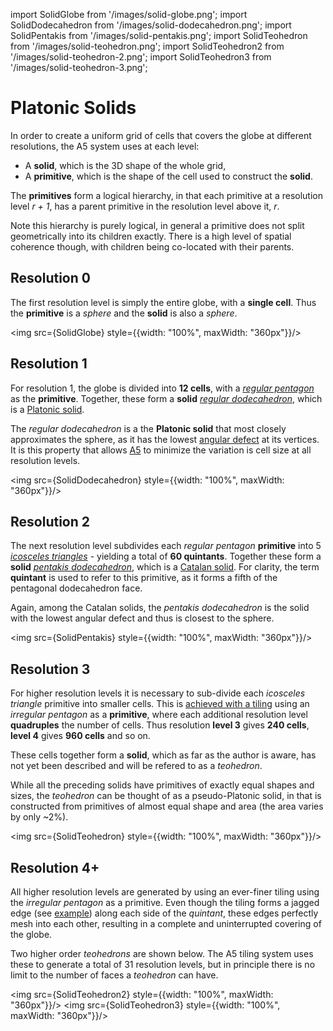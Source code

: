 import SolidGlobe from '/images/solid-globe.png';
import SolidDodecahedron from '/images/solid-dodecahedron.png';
import SolidPentakis from '/images/solid-pentakis.png';
import SolidTeohedron from '/images/solid-teohedron.png';
import SolidTeohedron2 from '/images/solid-teohedron-2.png';
import SolidTeohedron3 from '/images/solid-teohedron-3.png';

# Platonic Solids

In order to create a uniform grid of cells that covers the globe at different resolutions, the A5 system uses at each level:

- A **solid**, which is the 3D shape of the whole grid,
- A **primitive**, which is the shape of the cell used to construct the **solid**.

The **primitives** form a logical hierarchy, in that each primitive at a resolution level *r + 1*, has a parent primitive in the resolution level above it, *r*.

Note this hierarchy is purely logical, in general a primitive does not split geometrically into its children exactly. There is a high level of spatial coherence though, with children being co-located with their parents.

## Resolution 0

The first resolution level is simply the entire globe, with a **single cell**. Thus the **primitive** is a *sphere* and the **solid** is also a *sphere*.

<img src={SolidGlobe} style={{width: "100%", maxWidth: "360px"}}/>

## Resolution 1

For resolution 1, the globe is divided into **12 cells**, with a [*regular pentagon*](https://en.wikipedia.org/wiki/Regular_polygon) as the **primitive**. Together, these form a **solid** [*regular dodecahedron*](https://en.wikipedia.org/wiki/Regular_dodecahedron), which is a [Platonic solid](https://en.wikipedia.org/wiki/Platonic_solid).

The *regular dodecahedron* is a the **Platonic solid** that most closely approximates the sphere, as it has the lowest [angular defect](https://en.wikipedia.org/wiki/Angular_defect) at its vertices. It is this property that allows [A5](https://a5geo.org/) to minimize the variation is cell size at all resolution levels.

<img src={SolidDodecahedron} style={{width: "100%", maxWidth: "360px"}}/>

## Resolution 2

The next resolution level subdivides each *regular pentagon* **primitive** into 5 [*icosceles triangles*](https://en.wikipedia.org/wiki/Isosceles_triangle) - yielding a total of **60 quintants**. Together these form a **solid** [*pentakis dodecahedron*](https://en.wikipedia.org/wiki/Pentakis_dodecahedron), which is a [Catalan solid](https://en.wikipedia.org/wiki/Catalan_solid). For clarity, the term **quintant** is used to refer to this primitive, as it forms a fifth of the pentagonal dodecahedron face.

Again, among the Catalan solids, the *pentakis dodecahedron* is the solid with the lowest angular defect and thus is closest to the sphere.

<img src={SolidPentakis} style={{width: "100%", maxWidth: "360px"}}/>

## Resolution 3

For higher resolution levels it is necessary to sub-divide each *icosceles triangle* primitive into smaller cells. This is [achieved with a tiling](./the-pentagon-that-could) using an *irregular pentagon* as a **primitive**, where each additional resolution level **quadruples** the number of cells. Thus resolution **level 3** gives **240 cells**, **level 4** gives **960 cells** and so on.

These cells together form a **solid**, which as far as the author is aware, has not yet been described and will be refered to as a *teohedron*.

While all the preceding solids have primitives of exactly equal shapes and sizes, the *teohedron* can be thought of as a pseudo-Platonic solid, in that is constructed from primitives of almost equal shape and area (the area varies by only ~2%).

<img src={SolidTeohedron} style={{width: "100%", maxWidth: "360px"}}/>

## Resolution 4+

All higher resolution levels are generated by using an ever-finer tiling using the *irregular pentagon* as a primitive. Even though the tiling forms a jagged edge (see [example](/examples/lattice)) along each side of the *quintant*, these edges perfectly mesh into each other, resulting in a complete and uninterrupted covering of the globe.

Two higher order *teohedrons* are shown below. The A5 tiling system uses these to generate a total of 31 resolution levels, but in principle there is no limit to the number of faces a *teohedron* can have.

<img src={SolidTeohedron2} style={{width: "100%", maxWidth: "360px"}}/>
<img src={SolidTeohedron3} style={{width: "100%", maxWidth: "360px"}}/>
